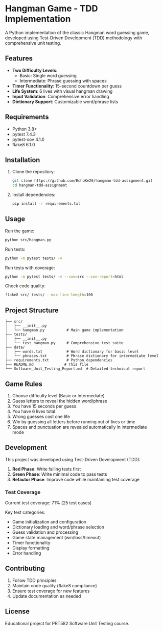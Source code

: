# Hangman Game - TDD Implementation

A Python implementation of the classic Hangman word guessing game, developed using Test-Driven Development (TDD) methodology with comprehensive unit testing.

## Features

- **Two Difficulty Levels**:
  - Basic: Single word guessing
  - Intermediate: Phrase guessing with spaces
- **Timer Functionality**: 15-second countdown per guess
- **Life System**: 6 lives with visual hangman drawing
- **Input Validation**: Comprehensive error handling
- **Dictionary Support**: Customizable word/phrase lists

## Requirements

- Python 3.8+
- pytest 7.4.3
- pytest-cov 4.1.0
- flake8 6.1.0

## Installation

1. Clone the repository:
   ```bash
   git clone https://github.com/EchoKe26/hangman-tdd-assignment.git
   cd hangman-tdd-assignment
   ```

2. Install dependencies:
   ```bash
   pip install -r requirements.txt
   ```

## Usage

Run the game:
```bash
python src/hangman.py
```

Run tests:
```bash
python -m pytest tests/ -v
```

Run tests with coverage:
```bash
python -m pytest tests/ -v --cov=src --cov-report=html
```

Check code quality:
```bash
flake8 src/ tests/ --max-line-length=100
```

## Project Structure

```
├── src/
│   ├── __init__.py
│   └── hangman.py          # Main game implementation
├── tests/
│   ├── __init__.py
│   └── test_hangman.py     # Comprehensive test suite
├── data/
│   ├── words.txt           # Word dictionary for basic level
│   └── phrases.txt         # Phrase dictionary for intermediate level
├── requirements.txt        # Python dependencies
├── README.md              # This file
└── Software_Unit_Testing_Report.md  # Detailed technical report
```

## Game Rules

1. Choose difficulty level (Basic or Intermediate)
2. Guess letters to reveal the hidden word/phrase
3. You have 15 seconds per guess
4. You have 6 lives total
5. Wrong guesses cost one life
6. Win by guessing all letters before running out of lives or time
7. Spaces and punctuation are revealed automatically in intermediate mode

## Development

This project was developed using Test-Driven Development (TDD):

1. **Red Phase**: Write failing tests first
2. **Green Phase**: Write minimal code to pass tests
3. **Refactor Phase**: Improve code while maintaining test coverage

### Test Coverage

Current test coverage: 71% (25 test cases)

Key test categories:
- Game initialization and configuration
- Dictionary loading and word/phrase selection
- Guess validation and processing
- Game state management (win/loss/timeout)
- Timer functionality
- Display formatting
- Error handling

## Contributing

1. Follow TDD principles
2. Maintain code quality (flake8 compliance)
3. Ensure test coverage for new features
4. Update documentation as needed

## License

Educational project for PRT582 Software Unit Testing course.